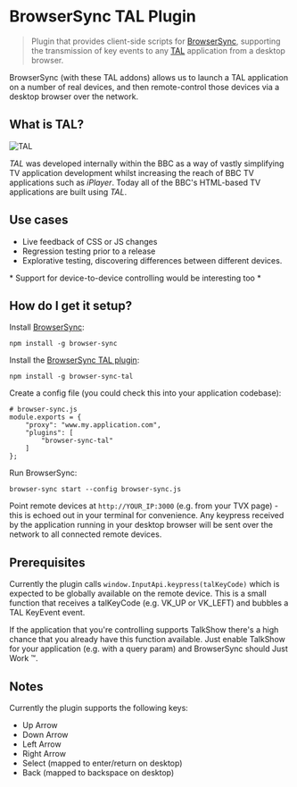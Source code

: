 # BrowserSync TAL Plugin

> Plugin that provides client-side scripts for [BrowserSync](http://www.browsersync.io/), supporting the transmission of
> key events to any [TAL](https://github.com/fmtvp/tal) application from a desktop browser.

BrowserSync (with these TAL addons) allows us to launch a TAL application on a number of real devices, and then remote-control those devices via a desktop browser over the network.

## What is TAL?

![TAL](http://fmtvp.github.com/tal/img/tal-logo-bw-small.jpg)

*TAL* was developed internally within the BBC as a way of vastly simplifying TV application development
whilst increasing the reach of BBC TV applications such as *iPlayer*. Today all of the BBC's HTML-based
TV applications are built using *TAL*.

## Use cases

* Live feedback of CSS or JS changes
* Regression testing prior to a release
* Explorative testing, discovering differences between different devices.

\* Support for device-to-device controlling would be interesting too *

## How do I get it setup?

Install [BrowserSync](http://www.browsersync.io/):

`npm install -g browser-sync`

Install the [BrowserSync TAL plugin](https://github.com/rosswilson/browser-sync-tal):

`npm install -g browser-sync-tal`

Create a config file (you could check this into your application codebase):

```
# browser-sync.js
module.exports = {
    "proxy": "www.my.application.com",
    "plugins": [
        "browser-sync-tal"
    ]
};
```

Run BrowserSync:

`browser-sync start --config browser-sync.js`

Point remote devices at `http://YOUR_IP:3000` (e.g. from your TVX page) - this is echoed out in your terminal for convenience. Any keypress received by the application running in your desktop browser will be sent over the network to all connected remote devices.

## Prerequisites

Currently the plugin calls `window.InputApi.keypress(talKeyCode)` which is expected to be globally available on the remote device. This is a small function that receives a talKeyCode (e.g. VK_UP or VK_LEFT) and bubbles a TAL KeyEvent event.

If the application that you're controlling supports TalkShow there's a high chance that you already have this function available. Just enable TalkShow for your application (e.g. with a query param) and BrowserSync should Just Work &trade;.

## Notes

Currently the plugin supports the following keys:

* Up Arrow
* Down Arrow
* Left Arrow
* Right Arrow
* Select (mapped to enter/return on desktop)
* Back (mapped to backspace on desktop)

